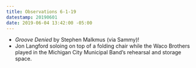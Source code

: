 ```yaml
---
title: Observations 6-1-19
datestamp: 20190601
date: 2019-06-04 13:42:00 -05:00
---
```


- *Groove Denied* by Stephen Malkmus (via Sammy)!
- Jon Langford soloing on top of a folding chair while the Waco Brothers played in the Michigan City Municipal Band’s rehearsal and storage space.

